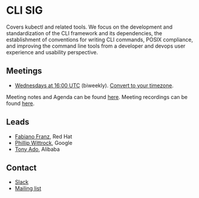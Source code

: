<!---
This is an autogenerated file!

Please do not edit this file directly, but instead make changes to the
sigs.yaml file in the project root.

To understand how this file is generated, see generator/README.md.
-->
# CLI SIG

Covers kubectl and related tools. We focus on the development and standardization of the CLI framework and its dependencies, the establishment of conventions for writing CLI commands, POSIX compliance, and improving the command line tools from a developer and devops user experience and usability perspective.

## Meetings
* [Wednesdays at 16:00 UTC](https://zoom.us/my/sigcli) (biweekly). [Convert to your timezone](http://www.thetimezoneconverter.com/?t=16:00&tz=UTC).

Meeting notes and Agenda can be found [here](https://docs.google.com/document/d/1r0YElcXt6G5mOWxwZiXgGu_X6he3F--wKwg-9UBc29I/edit?usp=sharing).
Meeting recordings can be found [here](https://www.youtube.com/watch?v=X29sffrQJU4&list=PL69nYSiGNLP28HaTzSlFe6RJVxpFmbUvF).

## Leads
* [Fabiano Franz](https://github.com/fabianofranz), Red Hat
* [Phillip Wittrock](https://github.com/pwittrock), Google
* [Tony Ado](https://github.com/AdoHe), Alibaba

## Contact
* [Slack](https://kubernetes.slack.com/messages/sig-cli)
* [Mailing list](https://groups.google.com/forum/#!forum/kubernetes-sig-cli)

<!-- BEGIN CUSTOM CONTENT -->

<!-- END CUSTOM CONTENT -->
